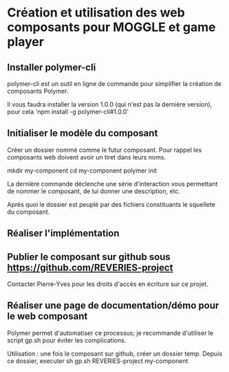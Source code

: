 # Création et utilisation des web composants pour MOGGLE et game player


## Installer polymer-cli

polymer-cli est un outil en ligne de commande pour simplifier la création de composants Polymer. 

Il vous faudra installer la version 1.0.0 (qui n'est pas la dernière version), pour cela 
'npm install -g polymer-cli#1.0.0'

## Initialiser le modèle du composant

Créer un dossier nommé comme le futur composant. Pour rappel les composants web doivent avoir un tiret dans leurs noms. 

mkdir my-component
cd my-component
polymer init

La dernière commande déclenche une série d'interaction vous permettant de nommer le composant, de lui donner une description, etc.

Après quoi le dossier est peuplé par des fichiers constituants le squellete du composant.

## Réaliser l'implémentation

## Publier le composant sur github sous https://github.com/REVERIES-project

Contacter Pierre-Yves pour les droits d'accès en écriture sur ce projet. 

## Réaliser une page de documentation/démo pour le web composant

Polymer permet d'automatiser ce processus; je recommande d'utiliser le script gp.sh pour éviter les complications. 

Utilisation : une fois le composant sur github, créer un dossier temp. Depuis ce dossier, executer 
sh gp.sh REVERIES-project my-component




